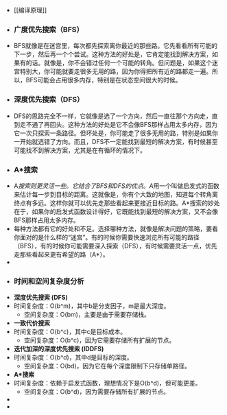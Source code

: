 - [[编译原理]]
- ### 广度优先搜索（BFS）
- BFS就像是在迷宫里，每次都先探索离你最近的那些路。它先看看所有可能的下一步，然后再一个个尝试。这种方法的好处是，它肯定能找到解决方案，如果有的话。就像是，你不会错过任何一个可能的转角。但问题是，如果这个迷宫特别大，你可能就要走很多无用的路，因为你得把所有近的路都走一遍。所以，BFS可能会占用很多内存，特别是在状态空间很大的时候。
- ### 深度优先搜索（DFS）
- DFS的思路完全不一样，它就像是选了一个方向，然后一直往那个方向走，直到走不通了再回头。这种方法的好处是它不会像BFS那样占用太多内存，因为它一次只探索一条路径。但坏处是，你可能走了很多无用的路，特别是如果你一开始就选错了方向。而且，DFS不一定能找到最短的解决方案，有时候甚至可能找不到解决方案，尤其是在有循环的情况下。
- ### A*搜索
- A*搜索则更灵活一些。它结合了BFS和DFS的优点。A*用一个叫做启发式的函数来估计每一步到目标的距离。这就像是，你有个大致的地图，知道每个转角离终点有多远。这样你就可以优先走那些看起来更接近目标的路。A*搜索的妙处在于，如果你的启发式函数设计得好，它既能找到最短的解决方案，又不会像BFS那样占用太多内存。
- 每种方法都有它的好处和不足。选择哪种方法，就像是解决问题的策略，要看你面对的是什么样的“迷宫”。有的时候你需要快速浏览所有可能的路径（BFS），有的时候你可能需要深入探索（DFS），有时候需要灵活一点，优先走那些看起来更有希望的路（A*）。
-
- ### 时间和空间复杂度分析
- **深度优先搜索 (DFS)**
- 时间复杂度：O(b^m)，其中b是分支因子，m是最大深度。
	- 空间复杂度：O(bm)，主要是由于需要存储栈。
- **一致代价搜索**
- 时间复杂度：O(b^c)，其中c是目标成本。
	- 空间复杂度：O(b^c)，因为它需要存储所有扩展的节点。
- **迭代加深的深度优先搜索 (IDDFS)**
- 时间复杂度：O(b^d)，其中d是目标的深度。
	- 空间复杂度：O(bd)，因为它在每个深度限制下只存储单路径。
- **A*搜索**
- 时间复杂度：依赖于启发式函数，理想情况下是O(b^d)，但可能更差。
	- 空间复杂度：O(b^d)，因为需要存储所有扩展的节点。
-
-